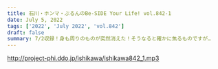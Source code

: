 ```yaml
---
title: 石川・ホンマ・ぶるんのBe-SIDE Your Life! vol.842-1
date: July 5, 2022
tags: ['2022', 'July 2022', 'vol.842']
draft: false
summary: 7/2収録！身も周りのものが突然消えた！そうなると確かに焦るものですが…
---
```


http://project-phi.ddo.jp/ishikawa/ishikawa842_1.mp3